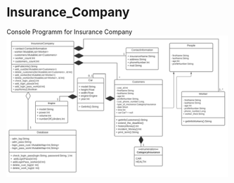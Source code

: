 # Insurance_Company
Console Programm for Insurance Company
 ![ur](https://github.com/goodluck3301/Insurance_Company/blob/master/UML%20Insurance%20Programm.png)
